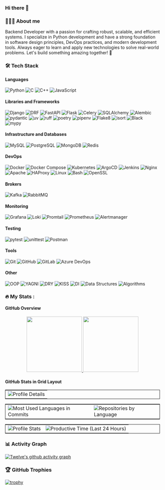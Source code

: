 ### Hi there 👋

### 👨🏻‍💻 About me

Backend Developer with a passion for crafting robust, scalable, and efficient systems. I specialize in Python development and have a strong foundation in software design principles, DevOps practices, and modern development tools. Always eager to learn and apply new technologies to solve real-world problems. Let's build something amazing together! 🚀

### 🛠 Tech Stack

#### Languages
  ![Python](https://img.shields.io/badge/-Python-333333?style=flat&logo=python)
  ![C](https://img.shields.io/badge/-C-333333?style=flat&logo=c&logoColor=white)
  ![C++](https://img.shields.io/badge/-C++-333333?style=flat&logo=c%2B%2B&logoColor=white)
  ![JavaScript](https://img.shields.io/badge/-JavaScript-333333?style=flat&logo=javascript)

#### Libraries and Frameworks
  ![Django](https://img.shields.io/badge/-Django-333333?style=flat&logo=django&logoColor=white)
  ![DRF](https://img.shields.io/badge/-DRF-333333?style=flat&logo=django&logoColor=white)
  ![FastAPI](https://img.shields.io/badge/-FastAPI-333333?style=flat&logo=fastapi&logoColor=white)
  ![Flask](https://img.shields.io/badge/-Flask-333333?style=flat&logo=flask&logoColor=white)
  ![Celery](https://img.shields.io/badge/-Celery-333333?style=flat&logo=celery&logoColor=white)
  ![SQLAlchemy](https://img.shields.io/badge/-SQLAlchemy-333333?style=flat&logo=sqlalchemy&logoColor=white)
  ![Alembic](https://img.shields.io/badge/-Alembic-333333?style=flat&logo=alembic&logoColor=white)
  ![pydantic](https://img.shields.io/badge/-pydantic-333333?style=flat&logo=pydantic&logoColor=white)
  ![uv](https://img.shields.io/badge/-uv-333333?style=flat&logo=uv&logoColor=white)
  ![ruff](https://img.shields.io/badge/-ruff-333333?style=flat&logo=ruff&logoColor=white)
  ![poetry](https://img.shields.io/badge/-poetry-333333?style=flat&logo=poetry&logoColor=white)
  ![pipenv](https://img.shields.io/badge/-pipenv-333333?style=flat&logo=python&logoColor=white)
  ![Flake8](https://img.shields.io/badge/-Flake8-333333?style=flat&logo=python&logoColor=white)
  ![isort](https://img.shields.io/badge/-isort-333333?style=flat&logo=python&logoColor=white)
  ![Black](https://img.shields.io/badge/-Black-333333?style=flat&logo=python&logoColor=white)
  ![mypy](https://img.shields.io/badge/-mypy-333333?style=flat&logo=python&logoColor=white)

#### Infrastructure and Databases
  ![MySQL](https://img.shields.io/badge/-MySQL-333333?style=flat&logo=mysql)
  ![PostgreSQL](https://img.shields.io/badge/-PostgreSQL-333333?style=flat&logo=postgresql)
  ![MongoDB](https://img.shields.io/badge/-MongoDB-333333?style=flat&logo=mongodb)
  ![Redis](https://img.shields.io/badge/-Redis-333333?style=flat&logo=redis)

#### DevOps
  ![Docker](https://img.shields.io/badge/-Docker-333333?style=flat&logo=docker)
  ![Docker Compose](https://img.shields.io/badge/-Docker_Compose-333333?style=flat&logo=docker)
  ![Kubernetes](https://img.shields.io/badge/-Kubernetes-333333?style=flat&logo=kubernetes)
  ![ArgoCD](https://img.shields.io/badge/-ArgoCD-333333?style=flat&logo=argo)
  ![Jenkins](https://img.shields.io/badge/-Jenkins-333333?style=flat&logo=jenkins)
  ![Nginx](https://img.shields.io/badge/-Nginx-333333?style=flat&logo=nginx)
  ![Apache](https://img.shields.io/badge/-Apache-333333?style=flat&logo=apache)
  ![HAProxy](https://img.shields.io/badge/-HAProxy-333333?style=flat&logo=haproxy)
  ![Linux](https://img.shields.io/badge/-Linux-333333?style=flat&logo=linux)
  ![Bash](https://img.shields.io/badge/-Bash-333333?style=flat&logo=gnu-bash)
  ![OpenSSL](https://img.shields.io/badge/-OpenSSL-333333?style=flat&logo=openssl)

#### Brokers
  ![Kafka](https://img.shields.io/badge/-Kafka-333333?style=flat&logo=apache-kafka)
  ![RabbitMQ](https://img.shields.io/badge/-RabbitMQ-333333?style=flat&logo=rabbitmq)

#### Monitoring
  ![Grafana](https://img.shields.io/badge/-Grafana-333333?style=flat&logo=grafana)
  ![Loki](https://img.shields.io/badge/-Loki-333333?style=flat&logo=grafana)
  ![Promtail](https://img.shields.io/badge/-Promtail-333333?style=flat&logo=grafana)
  ![Prometheus](https://img.shields.io/badge/-Prometheus-333333?style=flat&logo=prometheus)
  ![Alertmanager](https://img.shields.io/badge/-Alertmanager-333333?style=flat&logo=prometheus)

#### Testing
  ![pytest](https://img.shields.io/badge/-pytest-333333?style=flat&logo=pytest&logoColor=white)
  ![unittest](https://img.shields.io/badge/-unittest-333333?style=flat&logo=python&logoColor=white)
  ![Postman](https://img.shields.io/badge/-Postman-333333?style=flat&logo=postman)

#### Tools
  ![Git](https://img.shields.io/badge/-Git-333333?style=flat&logo=git)
  ![GitHub](https://img.shields.io/badge/-GitHub-333333?style=flat&logo=github)
  ![GitLab](https://img.shields.io/badge/-GitLab-333333?style=flat&logo=gitlab)
  ![Azure DevOps](https://img.shields.io/badge/-Azure_DevOps-333333?style=flat&logo=azure-devops)

#### Other
  ![OOP](https://img.shields.io/badge/-OOP-333333?style=flat&logo=oop&logoColor=white)
  ![YAGNI](https://img.shields.io/badge/-YAGNI-333333?style=flat&logo=yagni&logoColor=white)
  ![DRY](https://img.shields.io/badge/-DRY-333333?style=flat&logo=dry&logoColor=white)
  ![KISS](https://img.shields.io/badge/-KISS-333333?style=flat&logo=kiss&logoColor=white)
  ![DI](https://img.shields.io/badge/-DI-333333?style=flat&logo=di&logoColor=white)
  ![Data Structures](https://img.shields.io/badge/-Data_Structures-333333?style=flat&logo=ds&logoColor=white)
  ![Algorithms](https://img.shields.io/badge/-Algorithms-333333?style=flat&logo=algorithms&logoColor=white)

### :fire: My Stats :

#### GitHub Overview
<div align="center">
  <a href="https://github.com/Twelve-cloud">
    <img height="180em" src="https://github-readme-stats.vercel.app/api?username=Twelve-cloud&show_icons=true&theme=dark&include_all_commits=true&count_private=true"/>
    <img height="180em" src="https://github-readme-stats.vercel.app/api/top-langs/?username=Twelve-cloud&layout=compact&langs_count=7&theme=dark"/>
  </a>
</div>

#### GitHub Stats in Grid Layout
<div align="center">

<!-- Первая строка: одна карточка -->
<table style="border: 1px solid;">
  <tr>
    <td><img src="https://github-profile-summary-cards.vercel.app/api/cards/profile-details?username=Twelve-cloud&theme=solarized_dark" alt="Profile Details"/></td>
  </tr>
</table>

<!-- Вторая строка: две карточки -->
<table style="border: 1px solid;">
  <tr>
    <td><img src="https://github-profile-summary-cards.vercel.app/api/cards/most-commit-language?username=Twelve-cloud&theme=solarized_dark" alt="Most Used Languages in Commits"/></td>
    <td><img src="https://github-profile-summary-cards.vercel.app/api/cards/repos-per-language?username=Twelve-cloud&theme=solarized_dark" alt="Repositories by Language"/></td>
  </tr>
</table>

<!-- Третья строка: две карточки -->
<table style="border: 1px solid;">
  <tr>
    <td><img src="https://github-profile-summary-cards.vercel.app/api/cards/stats?username=Twelve-cloud&theme=solarized_dark" alt="Profile Stats"/></td>
    <td><img src="https://github-profile-summary-cards.vercel.app/api/cards/productive-time?username=Twelve-cloud&theme=solarized_dark" alt="Productive Time (Last 24 Hours)"/></td>
  </tr>
</table>

</div>

### 📊 Activity Graph
[![Twelve's github activity graph](https://github-readme-activity-graph.vercel.app/graph?username=Twelve-cloud&theme=github-compact)](https://github.com/ashutosh00710/github-readme-activity-graph)

### 🏆 GitHub Trophies
[![trophy](https://github-profile-trophy.vercel.app/?username=Twelve-cloud&theme=onedark&row=1&column=6)](https://github.com/ryo-ma/github-profile-trophy)
